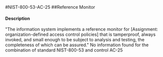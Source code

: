 #NIST-800-53-AC-25
##Reference Monitor
#### Description
"The information system implements a reference monitor for [Assignment: organization-defined access control policies] that is tamperproof, always invoked, and small enough to be subject to analysis and testing, the completeness of which can be assured."
No information found for the combination of standard NIST-800-53 and control AC-25
